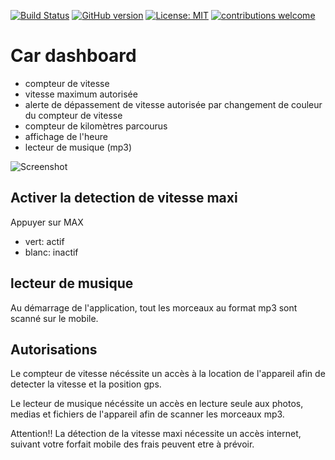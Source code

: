 [![Build Status](https://travis-ci.com/BlunT76/cardash.svg?branch=master)](https://travis-ci.com/BlunT76/cardash)
[![GitHub version](https://badge.fury.io/gh/BlunT76%2Fcardash.svg)](https://badge.fury.io/gh/BlunT76%2Fcardash)
[![License: MIT](https://img.shields.io/badge/License-MIT-yellow.svg)](https://github.com/BlunT76/cardash/blob/master/LICENSE)
[![contributions welcome](https://img.shields.io/badge/contributions-welcome-brightgreen.svg?style=flat)](https://github.com/dwyl/esta/issues)
# Car dashboard

* compteur de vitesse
* vitesse maximum autorisée
* alerte de dépassement de vitesse autorisée par changement de couleur du compteur de vitesse
* compteur de kilomètres parcourus
* affichage de l'heure
* lecteur de musique (mp3)

![Screenshot](http://huhmiel.free.fr/img/CarDash.gif)

## Activer la detection de vitesse maxi

Appuyer sur MAX
* vert: actif
* blanc: inactif

## lecteur de musique

Au démarrage de l'application, tout les morceaux au format mp3
sont scanné sur le mobile.

## Autorisations

Le compteur de vitesse nécéssite un accès à la location de l'appareil afin de detecter la vitesse et la position gps.

Le lecteur de musique nécéssite un accès en lecture seule aux photos, medias et fichiers de l'appareil afin de scanner les morceaux mp3.

Attention!! La détection de la vitesse maxi nécessite un accès internet, suivant votre forfait mobile des frais peuvent etre à prévoir.
